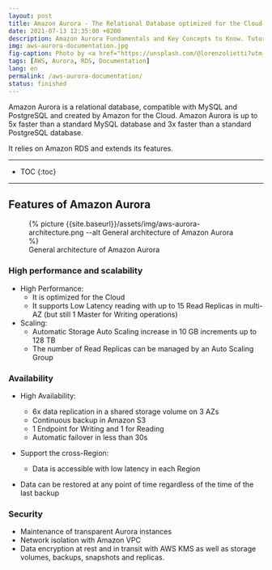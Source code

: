 ```yaml
---
layout: post
title: Amazon Aurora - The Relational Database optimized for the Cloud
date: 2021-07-13 12:35:00 +0200
description: Amazon Aurora Fundamentals and Key Concepts to Know. Tutorial, how-to.
img: aws-aurora-documentation.jpg
fig-caption: Photo by <a href="https://unsplash.com/@lorenzolietti?utm_source=unsplash&utm_medium=referral&utm_content=creditCopyText">Lorenzo Lietti</a> on <a href="https://unsplash.com/s/photos/sunrise--sunset?utm_source=unsplash&utm_medium=referral&utm_content=creditCopyText">Unsplash</a>
tags: [AWS, Aurora, RDS, Documentation]
lang: en
permalink: /aws-aurora-documentation/
status: finished
---
```


Amazon Aurora is a relational database, compatible with MySQL and PostgreSQL and created by Amazon for the Cloud. Amazon Aurora is up to 5x faster than a standard MySQL database and 3x faster than a standard PostgreSQL database.

It relies on Amazon RDS and extends its features.

<hr class="hr-text" data-content="Content">

* TOC
{:toc}

<hr class="hr-text" data-content="Aurora">

## Features of Amazon Aurora

<figure class="article">
  {% picture {{site.baseurl}}/assets/img/aws-aurora-architecture.png --alt General architecture of Amazon Aurora %}
  <figcaption>General architecture of Amazon Aurora</figcaption>
</figure>

### High performance and scalability

- High Performance:
  * It is optimized for the Cloud 
  * It supports Low Latency reading with up to 15 Read Replicas in multi-AZ (but still 1 Master for Writing operations)
- Scaling:
  * Automatic Storage Auto Scaling increase in 10 GB increments up to 128 TB
  * The number of Read Replicas can be managed by an Auto Scaling Group 

### Availability

- High Availability:
  * 6x data replication in a shared storage volume on 3 AZs
  * Continuous backup in Amazon S3
  * 1 Endpoint for Writing and 1 for Reading
  * Automatic failover in less than 30s


- Support the cross-Region:
  * Data is accessible with low latency in each Region

- Data can be restored at any point of time regardless of the time of the last backup

### Security

- Maintenance of transparent Aurora instances
- Network isolation with Amazon VPC
- Data encryption at rest and in transit with AWS KMS as well as storage volumes, backups, snapshots and replicas.

